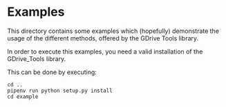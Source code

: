 # Examples

This directory contains some examples which (hopefully) demonstrate the usage of
the different methods, offered by the GDrive Tools library.

In order to execute this examples, you need a valid installation of the
GDrive_Tools library.

This can be done by executing:

```shell
cd ..
pipenv run python setup.py install
cd example
```
